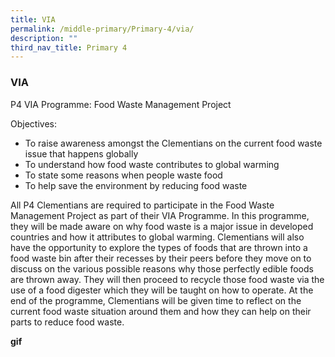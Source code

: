 ```yaml
---
title: VIA
permalink: /middle-primary/Primary-4/via/
description: ""
third_nav_title: Primary 4
---
```

### VIA

P4 VIA Programme: Food Waste Management Project

Objectives:
*   To raise awareness amongst the Clementians on the current food waste issue that happens globally
*   To understand how food waste contributes to global warming
*   To state some reasons when people waste food
*   To help save the environment by reducing food waste

All P4 Clementians are required to participate in the Food Waste Management Project as part of their VIA Programme. In this programme, they will be made aware on why food waste is a major issue in developed countries and how it attributes to global warming. Clementians will also have the opportunity to explore the types of foods that are thrown into a food waste bin after their recesses by their peers before they move on to discuss on the various possible reasons why those perfectly edible foods are thrown away. They will then proceed to recycle those food waste via the use of a food digester which they will be taught on how to operate. At the end of the programme, Clementians will be given time to reflect on the current food waste situation around them and how they can help on their parts to reduce food waste.

**gif**